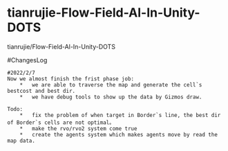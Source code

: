# tianrujie-Flow-Field-Al-In-Unity-DOTS
tianrujie/Flow-Field-Al-In-Unity-DOTS

#ChangesLog

	#2022/2/7
	Now we almost finish the frist phase job:
		*	we are able to traverse the map and generate the cell`s bestcost and best dir.
		*	we have debug tools to show up the data by Gizmos draw.

	Todo:
		*	fix the problem of when target in Border`s line, the best dir of Border`s cells are not optimal。
		*	make the rvo/rvo2 system come true
		*	create the agents system which makes agents move by read the map data. 